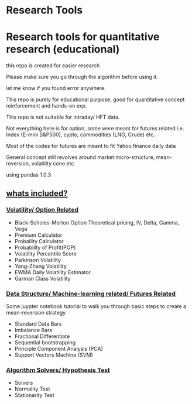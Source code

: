 # Research Tools
<h1>Research tools for quantitative research (educational)</h1>
<p>this repo is created for easier research</p>

<p>Please make sure you go through the algorithm before using it.</p>
<p>let me know if you found error anywhere.</p>
<p>This repo is purely for educational purpose, good for quantitative concept reinforcement and hands-on exp.</p>
<p>This repo is not suitable for intraday/ HFT data.</p>
<p>Not everything here is for option, some were meant for futures related i.e. Index (E-mini S&P500), cypto, commodities (LNG, Crude) etc.</p>
<p>Most of the codes for futures are meant to fit Yahoo finance daily data</p>
<p>General concept still revolves around market micro-structure, mean-reversion, volatility cone etc</p>
<p>using pandas 1.0.3</p>

<h2><u>whats included?</u></h2>
<h3><u>Volatility/ Option Related</u></h3>
<ul>
  <li>Black-Scholes-Merton Option Theoretical pricing, IV, Delta, Gamma, Vega</li>
  <li>Premium Calculator</li>
  <li>Probaility Calculator</li>
  <li>Probability of Profit(POP)</li>
  <li>Volatility Percentile Score</li>
  <li>Parkinson Volatility</li>
  <li>Yang-Zhang Volatility</li>
  <li>EWMA Daily Volatility Estimator</li>
  <li>Garman Class Volatility</li>
</ul>
<h3><u>Data Structure/ Machine-learning related/ Futures Related</u></h3>
<p>Some juypter notebook tutorial to walk you through basic steps to create a mean-reversion strategy</p>
<ul>
  <li>Standard Data Bars</li>
  <li>Imbalance Bars</li>
  <li>Fractional Differentiate</li>
  <li>Sequential bootstrapping</li>
  <li>Principle Component Analysis (PCA)</li>
  <li>Support Vectors Machine (SVM)</li>
</ul>
<h3><u>Algorithm Solvers/ Hypothesis Test</u></h3>
<ul>
  <li>Solvers</li>
  <li>Normality Test</li>
  <li>Stationarity Test</li>
</ul>

